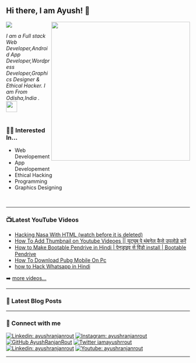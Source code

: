 <h2> Hi there, I am Ayush! 👋</h2>
<img src="https://github.com/AyushRanjanRout/AyushRanjanRout/blob/main/img.png">
<img align='right' src="https://github-readme-stats.vercel.app/api?username=AyushRanjanRout&show_icons=true&theme=radical" width="380">
<p><em> I am a Full stack Web Developer,Android App Developer,Wordpress Developer,Graphics Designer & Ethical Hacker. I am From Odisha,India .  <img src="https://media.giphy.com/media/WUlplcMpOCEmTGBtBW/giphy.gif" width="30"><br><br>
</em></p>

### 👨‍💻 Interested In...
- Web Developement
- App Developement
- Ethical Hacking
- Programming
- Graphics Designing

<br>

---

### 📺Latest YouTube Videos

<!-- YOUTUBE:START -->
- [Hacking Nasa With HTML (watch before it is deleted)](https://www.youtube.com/watch?v=PMPIJO8IHgA)
- [How To Add Thumbnail on Youtube Videoes  || यूट्यूब पे थंबनेल कैसे  उपलोड़े करें](https://www.youtube.com/watch?v=5hOg93e8OlE)
- [How to Make Bootable Pendrive in Hindi | पेनड्राइव से विंडो install | Bootable Pendrive](https://www.youtube.com/watch?v=0i8SzJOOwV8)
- [How To Download Pubg Mobile On Pc](https://www.youtube.com/watch?v=hCIFRRV4ohE)
- [how to Hack Whatsapp in Hindi](https://www.youtube.com/watch?v=HasVdK5_njA)
<!-- YOUTUBE:END -->

➡️ [more videos...](https://www.youtube.com/channel/UCDVoyv4BEYQkHC8IVcFUw8A)

---

### 📕 Latest Blog Posts

<!-- BLOG-POST-LIST:START -->
<!-- BLOG-POST-LIST:END -->

---

### 🤝 Connect with me
[![Linkedin: ayushranjanrout](https://img.shields.io/badge/Facebook-1877F2?style=for-the-badge&logo=facebook&logoColor=white)](https://www.facebook.com/theayushranjanrout/)
[![Instagram: ayushranjanrout](https://img.shields.io/badge/instagram-%23E4405F.svg?&style=for-the-badge&logo=instagram&logoColor=white)](https://www.instagram.com/ayushranjan_rout/)
[![GitHub AyushRanjanRout](https://img.shields.io/badge/github-%23000000.svg?&style=for-the-badge&logo=github)](https://github.com/AyushRanjanRout)
[![Twitter iamayushrrout](https://img.shields.io/badge/twitter-%231DA1F2.svg?&style=for-the-badge&logo=twitter&logoColor=white)](https://twitter.com/iamayushrrout)
[![Linkedin: ayushranjanrout](https://img.shields.io/badge/LinkedIn-0077B5?style=for-the-badge&logo=linkedin&logoColor=white)](https://www.linkedin.com/in/ayush-ranjan-rout/)
[![Youtube: ayushranjanrout](https://img.shields.io/badge/YouTube-FF0000?style=for-the-badge&logo=youtube&logoColor=white)](https://www.youtube.com/channel/UCDVoyv4BEYQkHC8IVcFUw8A)





---
